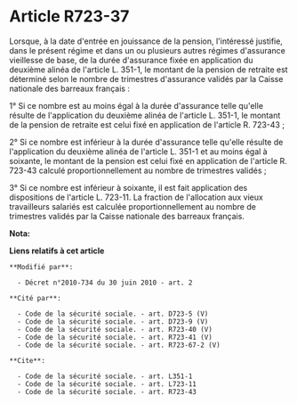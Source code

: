 # Article R723-37

Lorsque, à la date d'entrée en jouissance de la pension, l'intéressé justifie, dans le présent régime et dans un ou plusieurs
autres régimes d'assurance vieillesse de base, de la durée d'assurance fixée en application du deuxième alinéa de l'article
L. 351-1, le montant de la pension de retraite est déterminé selon le nombre de trimestres d'assurance validés par la Caisse
nationale des barreaux français : 

1° Si ce nombre est au moins égal à la durée d'assurance telle qu'elle résulte de l'application du deuxième alinéa de
l'article L. 351-1, le montant de la pension de retraite est celui fixé en application de l'article R. 723-43 ; 

2° Si ce nombre est inférieur à la durée d'assurance telle qu'elle résulte de l'application du deuxième alinéa de l'article
L. 351-1 et au moins égal à soixante, le montant de la pension est celui fixé en application de l'article R. 723-43 calculé
proportionnellement au nombre de trimestres validés ; 

3° Si ce nombre est inférieur à soixante, il est fait application des dispositions de l'article L. 723-11. La fraction de
l'allocation aux vieux travailleurs salariés est calculée proportionnellement au nombre de trimestres validés par la Caisse
nationale des barreaux français.

**Nota:**



**Liens relatifs à cet article**

	**Modifié par**:

	  - Décret n°2010-734 du 30 juin 2010 - art. 2

	**Cité par**:

	  - Code de la sécurité sociale. - art. D723-5 (V)
	  - Code de la sécurité sociale. - art. D723-9 (V)
	  - Code de la sécurité sociale. - art. R723-40 (V)
	  - Code de la sécurité sociale. - art. R723-41 (V)
	  - Code de la sécurité sociale. - art. R723-67-2 (V)

	**Cite**:

	  - Code de la sécurité sociale. - art. L351-1
	  - Code de la sécurité sociale. - art. L723-11
	  - Code de la sécurité sociale. - art. R723-43
